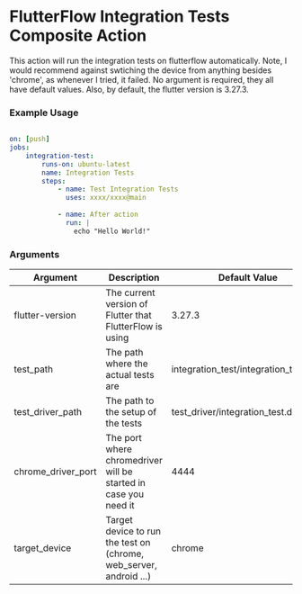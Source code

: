 # FlutterFlow Integration Tests Composite Action

This action will run the integration tests on flutterflow automatically. Note, I would recommend against swtiching the device from anything besides 'chrome', as whenever I tried, it failed. No argument is required, they all have default values. Also, by default, the flutter version is 3.27.3.

### Example Usage

```yml

on: [push]
jobs:
	integration-test:
		runs-on: ubuntu-latest
		name: Integration Tests
		steps:
			- name: Test Integration Tests
			  uses: xxxx/xxxx@main
			
			- name: After action
			  run: |
			  	echo "Hello World!"
``` 

### Arguments

| Argument | Description | Default Value |
| --- | --- | --- |
| flutter-version | The current version of Flutter that FlutterFlow is using | 3.27.3 |
| test_path | The path where the actual tests are | integration_test/integration_test.dart |
| test_driver_path | The path to the setup of the tests | test_driver/integration_test.dart |
| chrome_driver_port | The port where chromedriver will be started in case you need it | 4444 |
| target_device | Target device to run the test on (chrome, web_server, android ...) | chrome |

